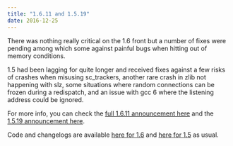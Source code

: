 ```yaml
---
title: "1.6.11 and 1.5.19"
date: 2016-12-25
---
```

There was nothing really critical on the 1.6 front but a number of fixes were pending among which some against painful bugs when hitting out of memory conditions.

1.5 had been lagging for quite longer and received fixes against a few risks of crashes when misusing sc\_trackers, another rare crash in zlib not happening with slz, some situations where random connections can be frozen during a redispatch, and an issue with gcc 6 where the listening address could be ignored.

For more info, you can check the [full 1.6.11 announcement here](https://www.mail-archive.com/haproxy@formilux.org/msg24440.html) and the [1.5.19 announcement here](https://www.mail-archive.com/haproxy@formilux.org/msg24441.html).

Code and changelogs are available [here for 1.6](/download/1.6/src/) and [here for 1.5](/download/1.5/src/) as usual.
